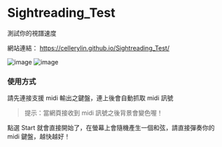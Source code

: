 # Sightreading_Test
測試你的視譜速度

網站連結：
https://cellerylin.github.io/Sightreading_Test/

![image](https://user-images.githubusercontent.com/70054964/222885084-082ea994-8f52-4998-bc62-afa167f3dae8.png)
![image](https://user-images.githubusercontent.com/70054964/222885228-f86d7699-e8e3-4b1e-b08e-a1a83d026ebd.png)


### 使用方式
請先連接支援 midi 輸出之鍵盤，連上後會自動抓取 midi 訊號

> 提示：當網頁接收到 midi 訊號之後背景會變色喔！

點選 Start 就會直接開始了，在螢幕上會隨機產生一個和弦，請直接彈奏你的 midi 鍵盤，越快越好！
